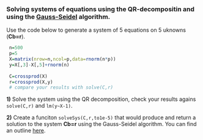 ### Solving systems of equations using the QR-decompositin and using the [Gauss-Seidel](https://github.com/gdlc/STAT_COMP/blob/master/LinearAlgebra.md#gauss-seidel) algorithm.

Use the code below to generate a system of 5 equations on 5 uknowns (**Cb=r**).

```r
 n=500
 p=5
 X=matrix(nrow=n,ncol=p,data=rnorm(n*p))
 y=X[,3]-X[,5]+rnorm(n)
 
 C=crossprod(X)
 r=crossprod(X,y)
 # compare your results with solve(C,r)
```


**1)** Solve the system using the QR decomposition, check your results agains `solve(C,r)` and `lm(y~X-1)`.


**2)** Create a funciton `solveSys(C,r,to1e-5)` that would produce and return a solution to the system **Cb=r** using the Gauss-Seidel algorithm. You can find an outline [here](https://github.com/gdlc/STAT_COMP/blob/master/LinearAlgebra.md#gauss-seidel).


